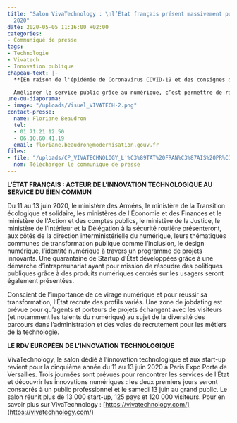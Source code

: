 ```yaml
---
title: "Salon VivaTechnology : \nl’État français présent massivement pour l'édition
  2020"
date: 2020-05-05 11:16:00 +02:00
categories:
- Communiqué de presse
tags:
- Technologie
- Vivatech
- Innovation publique
chapeau-text: |-
  **[En raison de l'épidémie de Coronavirus COVID-19 et des consignes du gouvernement, le salon VivaTechnology est reporté au printemps 2021].**

  Améliorer le service public grâce au numérique, c’est permettre de rapprocher l’administration des citoyens, des entreprises et de ses propres agents. L’État français participe à VivaTechnology pour la première fois afin de présenter aux professionnels et au grand public, au sein d’un stand unique TECH.GOUV, ses projets numériques les plus innovants, qui sont autant d’opportunités d’emplois.
une-ou-diaporama:
- image: "/uploads/Visuel_VIVATECH-2.png"
contact-presse:
  name: Floriane Beaudron
  tel:
  - 01.71.21.12.50
  - 06.10.60.41.19
  email: floriane.beaudron@modernisation.gouv.fr
files:
- file: "/uploads/CP_VIVATECHNOLOGY_L'%C3%89TAT%20FRAN%C3%87AIS%20PR%C3%89SENT%20MASSIVEMENT%20POUR%20L'%C3%89DITION%202020.pdf"
  nom: Télécharger le communiqué de presse
---
```


**L’ÉTAT FRANÇAIS : ACTEUR DE L’INNOVATION TECHNOLOGIQUE AU SERVICE DU BIEN COMMUN**

Du 11 au 13 juin 2020, le ministère des Armées, le ministère de la Transition écologique et solidaire, les ministères de l'Économie et des Finances et le ministère de l'Action et des comptes publics, le ministère de la Justice, le ministère de l’Intérieur et la Délégation à la sécurité routière présenteront, aux côtés de la direction interministérielle du numérique, leurs thématiques communes de transformation publique comme l’inclusion, le design numérique, l’identité numérique à travers un programme de projets innovants. Une quarantaine de Startup d’État développées grâce à une démarche d’intrapreunariat ayant pour mission de résoudre des politiques publiques grâce à des produits numériques centrés sur les usagers seront également présentées.

Conscient de l’importance de ce virage numérique et pour réussir sa transformation, l’État recrute des profils variés. Une zone de jobdating est prévue pour qu’agents et porteurs de projets échangent avec les visiteurs (et notamment les talents du numérique) au sujet de la diversité des parcours dans l’administration et des voies de recrutement pour les métiers de la technologie.


**LE RDV EUROPÉEN DE L’INNOVATION TECHNOLOGIQUE**

VivaTechnology, le salon dédié à l’innovation technologique et aux start-up revient pour la cinquième année du 11 au 13 juin 2020 à Paris Expo Porte de Versailles. Trois journées sont prévues pour rencontrer les services de l’État et découvrir les innovations numériques : les deux premiers jours seront consacrés à un public professionnel et le samedi 13 juin au grand public. Le salon réunit plus de 13 000 start-up, 125 pays et 120 000 visiteurs. Pour en savoir plus sur VivaTechnology : [https://vivatechnology.com/](https://vivatechnology.com/)